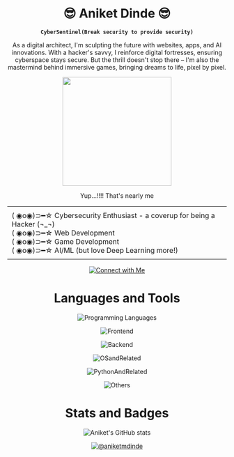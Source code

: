 <div align="center">

# 😎 Aniket Dinde 😎

**`CyberSentinel(Break security to provide security)`**

As a digital architect, I'm sculpting the future with websites, apps, and AI innovations. With a hacker's savvy, I reinforce digital fortresses, ensuring cyberspace stays secure. But the thrill doesn't stop there – I'm also the mastermind behind immersive games, bringing dreams to life, pixel by pixel.

<p align="center">
  <img width="250" src="https://media.giphy.com/media/v1.Y2lkPTc5MGI3NjExaWlwN25yZHl2MnVuNDc2cnI4YWYyOG9xeGowb3JybzRlZWFxenlmbyZlcD12MV9pbnRlcm5hbF9naWZfYnlfaWQmY3Q9Zw/mmgxbjsgIyl3wi1VxK/giphy.gif">
  <p>Yup...!!!! That's nearly me</p>
</p>

<div align="center">
  <table width="50%" style="border-collapse: collapse; border: none;">
    <tr>
      <td align="left" style="padding: 10px;">
        ( ◉o◉)⊃━☆ Cybersecurity Enthusiast - a coverup for being a Hacker (¬_¬)<br>
        ( ◉o◉)⊃━☆ Web Development<br>
        ( ◉o◉)⊃━☆ Game Development<br>
        ( ◉o◉)⊃━☆ AI/ML (but love Deep Learning more!)
      </td>
    </tr>
  </table>
</div>


[![Connect with Me](https://skillicons.dev/icons?i=linkedin&perline=1)](https://www.linkedin.com/in/aniket-dinde-091a20261/)


Languages and Tools
===
![Programming Languages](https://skillicons.dev/icons?i=c,cs,cpp,js,py)

![Frontend](https://skillicons.dev/icons?i=bootstrap,css,html,react,redux,tailwind)

![Backend](https://skillicons.dev/icons?i=django,express,flask,mongodb,mysql,nodejs,postgres,postman)

![OSandRelated](https://skillicons.dev/icons?i=kali,linux,ubuntu,windows,powershell,bash)

![PythonAndRelated](https://skillicons.dev/icons?i=opencv,pytorch,sklearn,tensorflow)

![Others](https://skillicons.dev/icons?i=arduino,blender,git,github,godot,unity,unreal)

Stats and Badges
===
![Aniket's GitHub stats](https://github-readme-stats.vercel.app/api?username=aniketmdinde&show_icons=true&hide=stars,issues&theme=tokyonight)

[![@aniketmdinde](https://holopin.me/aniketmdinde)](https://holopin.io/@aniketmdinde)

</div>
